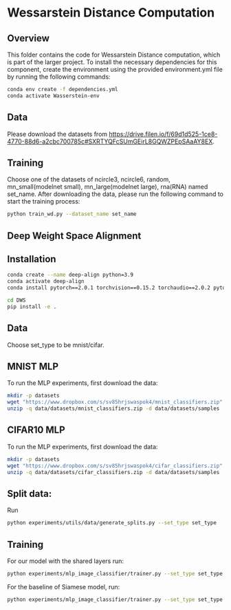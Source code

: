 # Wessarstein Distance Computation

## Overview
This folder contains the code for Wessarstein Distance computation, which is part of the larger project. To install the necessary dependencies for this component, create the environment using the provided environment.yml file by running the following commands:

```bash
conda env create -f dependencies.yml
conda activate Wasserstein-env
```
## Data
Please download the datasets from https://drive.filen.io/f/69d1d525-1ce8-4770-88d6-a2cbc700785c#SXRTYQFcSUmGEirL8GQWZPEpSAaAY8EX.
## Training
Choose one of the datasets of ncircle3, ncircle6, random, mn_small(modelnet small), mn_large(modelnet large), rna(RNA) named set_name.
After downloading the data, please run the following command to start the training process:
```bash
python train_wd.py --dataset_name set_name
```
## Deep Weight Space Alignment
## Installation
```bash
conda create --name deep-align python=3.9
conda activate deep-align
conda install pytorch==2.0.1 torchvision==0.15.2 torchaudio==2.0.2 pytorch-cuda=11.7 -c pytorch -c nvidia

cd DWS
pip install -e .
```
## Data
Choose set_type to be mnist/cifar.

## MNIST MLP
To run the MLP experiments, first download the data:
```bash
mkdir -p datasets
wget "https://www.dropbox.com/s/sv85hrjswaspok4/mnist_classifiers.zip" -P data/datasets
unzip -q data/datasets/mnist_classifiers.zip -d data/datasets/samples

```
## CIFAR10 MLP
To run the MLP experiments, first download the data:
```bash
mkdir -p datasets
wget "https://www.dropbox.com/s/sv85hrjswaspok4/cifar_classifiers.zip" -P data/datasets
unzip -q data/datasets/cifar_classifiers.zip -d data/datasets/samples
```
## Split data:
Run
```bash
python experiments/utils/data/generate_splits.py --set_type set_type
```
## Training
For our model with the shared layers run:
```bash
python experiments/mlp_image_classifier/trainer.py --set_type set_type --shared True
```
For the baseline of Siamese model, run:
```bash
python experiments/mlp_image_classifier/trainer.py --set_type set_type --shared False
```
